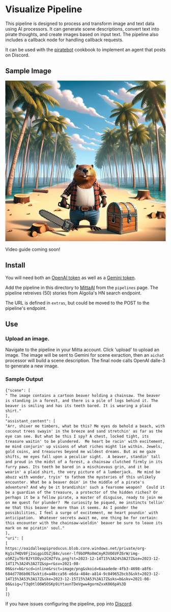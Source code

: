 # Visualize Pipeline
This pipeline is designed to process and transform image and text data using AI processors. It can generate scene descriptions, convert text into pirate thoughts, and create images based on input text. The pipeline also includes a callback node for handling callback requests.

It can be used with the [piratebot](https://github.com/MittaAI/mitta-community/blob/main/cookbooks/piratebot) cookbook to implement an agent that posts on Discord.

## Sample Image
![beaver](https://raw.githubusercontent.com/MittaAI/mitta-community/main/cookbooks/visualize/chest.png)

Video guide coming soon!

## Install
You will need both an [OpenAI token](https://platform.openai.com/api-keys) as well as a [Gemini token](https://makersuite.google.com/app/apikey).

Add the pipeline in this directory to [MittaAI](https://mitta.ai) from the `pipelines` page. The pipeline retreives (50) stories from Algolia's HN search endpoint. 

The URL is defined in `extras`, but could be moved to the POST to the pipeline's endpoint.

## Use
### Upload an image.
Navigate to the pipeline in your Mitta account. Click 'upload' to upload an image. The image will be sent to Gemini for scene exraction, then an `aichat` processor will build a scene description. The final node calls OpenAI dalle-3 to generate a new image.

### Sample Output
```
{"scene": [
" The image contains a cartoon beaver holding a chainsaw. The beaver is standing in a forest, and there is a pile of logs behind it. The beaver is smiling and has its teeth bared. It is wearing a plaid shirt."
],
"assistant_content": [
"Arr, shiver me timbers, what be this? Me eyes do behold a beach, with coconut trees swayin' in the breeze and sand stretchin' as far as the eye can see. But what be this I spy? A chest, locked tight, its treasure waitin' to be plundered.  Me heart be racin' with excitement, me mind conjurin' up visions of what riches might lie within. Jewels, gold coins, and treasures beyond me wildest dreams. But as me gaze shifts, me eyes fall upon a peculiar sight.  A beaver, standin' tall and proud in the midst of a forest, a chainsaw clutched firmly in its furry paws. Its teeth be bared in a mischievous grin, and it be wearin' a plaid shirt, the very picture of a lumberjack.  Me mind be abuzz with wonder, tryin' to fathom the mysteries of this unlikely encounter. What be a beaver doin' in the middle of a pirate's adventure? And why be it brandishin' such a fearsome weapon?  Could it be a guardian of the treasure, a protector of the hidden riches? Or perhaps it be a fellow pirate, a master of disguise, ready to join me on me quest for plunder?  Me curiosity be piqued, me instincts tellin' me that this beaver be more than it seems. As I ponder the possibilities, I feel a surge of excitement, me heart poundin' with anticipation.  Whatever secrets await me, one thing be for certain: this encounter with the chainsaw-wieldin' beaver be sure to leave its mark on me piratin' soul."
],
"uri": [
[
https://oaidalleapiprodscus.blob.core.windows.net/private/org-Kg1s7HQV0Fj2aigpiOSZjB4c/user-lf9bOPRo0mCmyR3VO6VFZ6rW/img-o5RZjuT6rBJYtOOyv2CHZfVa.png?st=2023-12-14T15%3A24%3A27Z&se=2023-12-14T17%3A24%3A27Z&sp=r&sv=2021-08-06&sr=b&rscd=inline&rsct=image/png&skoid=6aaadede-4fb3-4698-a8f6-684d7786b067&sktid=a48cca56-e6da-484e-a814-9c849652bcb3&skt=2023-12-14T15%3A53%3A17Z&ske=2023-12-15T15%3A53%3A17Z&sks=b&skv=2021-08-06&sig=/T3q0tlO6W5OSKp9iYtavnTDeVgww4gormZxxK066pA%3D
]
]}
```

If you have issues configuring the pipeline, pop into [Discord](https://discord.com/invite/SxwcVGQ8j9).